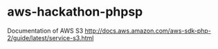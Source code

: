 aws-hackathon-phpsp
===================

Documentation of AWS S3 http://docs.aws.amazon.com/aws-sdk-php-2/guide/latest/service-s3.html